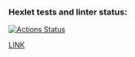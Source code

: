 ### Hexlet tests and linter status:
[![Actions Status](https://github.com/IgorLebedev/frontend-project-12/workflows/hexlet-check/badge.svg)](https://github.com/IgorLebedev/frontend-project-12/actions)

[LINK](https://frontend-project-12-production-5501.up.railway.app/)